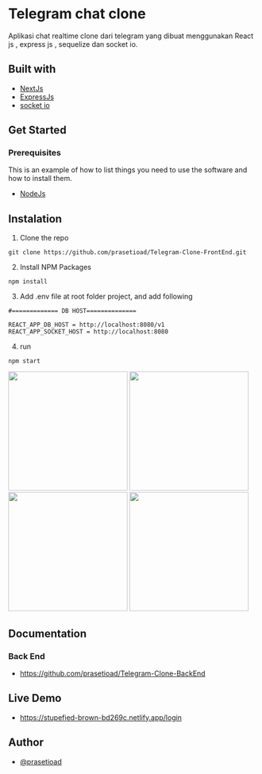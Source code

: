 # Telegram chat clone

Aplikasi chat realtime clone dari  telegram yang dibuat menggunakan React js , express js , sequelize dan socket io.

## Built with

* [NextJs](https://nextjs.org/)
* [ExpressJs](https://expressjs.com/)
* [socket io](https://socket.io/)

## Get Started
### Prerequisites

This is an example of how to list things you need to use the software and how to install them.
* [NodeJs](https://nodejs.org/en/)

## Instalation
1. Clone the repo

```
git clone https://github.com/prasetioad/Telegram-Clone-FrontEnd.git

```
2. Install NPM Packages 
```
npm install
```
3. Add .env file at root folder project, and add following
```
#============= DB HOST==============

REACT_APP_DB_HOST = http://localhost:8080/v1
REACT_APP_SOCKET_HOST = http://localhost:8080
```
4. run
``` 
npm start 
```

<p float="left">
<img src="https://user-images.githubusercontent.com/66661143/117747508-825d5700-b238-11eb-876c-8c4547f5d5ed.jpg"  height="240"> 
<img src="https://user-images.githubusercontent.com/66661143/117747501-80939380-b238-11eb-9646-6cba5c93fcb7.png"  height="240">  
<img src="https://user-images.githubusercontent.com/66661143/117747505-81c4c080-b238-11eb-80f8-31cc413aa5c4.jpg"  height="240"> 
<img src="https://user-images.githubusercontent.com/66661143/117747510-825d5700-b238-11eb-9b50-3b60944bc01f.jpg"  height="240">
</p>

## Documentation

### Back End
* https://github.com/prasetioad/Telegram-Clone-BackEnd

## Live Demo
* https://stupefied-brown-bd269c.netlify.app/login

## Author
* [@prasetioad](https://github.com/prasetioad)



